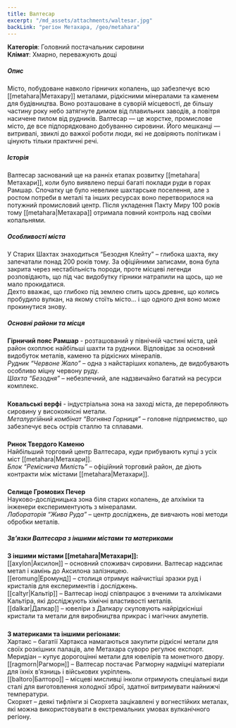 ```yaml
---
title: Валтесар
excerpt: "/md_assets/attachments/waltesar.jpg"
backLink: "регіон Метахара, /geo/metahara"
---
```


**Категорія**: Головний постачальник сировини   
**Клімат**: Хмарно, переважують дощі  

##### Опис
Місто, побудоване навколо гірничих копалень, що забезпечує всю [[metahara|Метахару]] металами, рідкісними мінералами та каменем для будівництва. Воно розташоване в суворій місцевості, де більшу частину року небо затягнуте димом від плавильних заводів, а повітря насичене пилом від рудників. Валтесар — це жорстке, промислове місто, де все підпорядковано добуванню сировини. Його мешканці — витривалі, звиклі до важкої роботи люди, які не довіряють політикам і цінують тільки практичні речі. 

##### Історія
Валтесар заснований ще на ранніх етапах розвитку [[metahara|Метахари]], коли було виявлено перші багаті поклади руди в горах Рамшар. Спочатку це було невелике шахтарське поселення, але з ростом потреби в металі та інших ресурсах воно перетворилося на потужний промисловий центр. Після укладення Пакту Миру 100 років тому [[metahara|Метахара]] отримала повний контроль над своїми копальнями. 

##### Особливості міста
У Старих Шахтах знаходиться “Безодня Клейту” – глибока шахта, яку запечатали понад 200 років тому. За офіційними записами, вона була закрита через нестабільність породи, проте місцеві легенди розповідають, що під час видобутку гірники натрапили на щось, що не мало прокидатися.  
Дехто вважає, що глибоко під землею спить щось древнє, що колись пробудило вулкан, на якому стоїть місто… і що одного дня воно може прокинутися знову.  

##### Основні райони та місця
**Гірничий пояс Рамшар** - розташований у північній частині міста, цей район охоплює найбільші шахти та рудники. Відповідає за основний видобуток металів, каменю та рідкісних мінералів.  
_Рудник “Червоне Жало”_ – одна з найстаріших копалень, де видобувають особливо міцну червону руду.  
_Шахта “Безодня”_ – небезпечний, але надзвичайно багатий на ресурси комплекс.  
#####
**Ковальські верфі** - індустріальна зона на заході міста, де переробляють сировину у високоякісні метали.  
_Металургійний комбінат “Вогняна Горниця”_ – головне підприємство, що забезпечує весь острів сталлю та сплавами.   
#####
**Ринок Твердого Каменю**  
Найбільший торговий центр Валтесара, куди прибувають купці з усіх міст [[metahara|Метахари]].   
_Блок “Реміснича Милість”_ – офіційний торговий район, де діють контракти між містами [[metahara|Метахари]].  
#####
**Селище Громових Печер**  
Науково-дослідницька зона біля старих копалень, де алхіміки та інженери експериментують з мінералами.  
_Лабораторія “Жива Руда”_ – центр досліджень, де вивчають нові методи обробки металів.  

##### Зв’язки Валтесара з іншими містами та материками
**З іншими містами [[metahara|Метахари]]:**  
[[axylon|Аксилон]] – основний споживач сировини. Валтесар надсилає метал і камінь до Аксилона залізницею.  
[[eromung|Еромунд]] – столиця отримує найчистіші зразки руд і кристалів для експериментів і досліджень.  
[[caltyr|Кальтір]] – Валтесар іноді співпрацює з вченими та алхіміками Кальтіра, які досліджують хімічні властивості металів.  
[[dalkar|Далкар]] – ювеліри з Далкару скуповують найрідкісніші кристали та метали для виробництва прикрас і магічних амулетів.  
#####
**З материками та іншими регіонами:**  
Хартакс – багатії Хартакса намагаються закупити рідкісні метали для своїх розкішних палаців, але Метахара суворо регулює експорт.  
Меридіан – купує дорогоцінні метали для ювелірів та монетного двору.  
[[ragmorn|Рагморн]] – Валтесар постачає Рагморну надміцні матеріали для їхніх в’язниць і військових укріплень.  
[[baltoro|Балторо]] – місцеві мисливці інколи отримують спеціальні види сталі для виготовлення холодної зброї, здатної витримувати найнижчі температури.  
Скорхет – деякі тифлінги зі Скорхета зацікавлені у вогнестійких металах, які можна використовувати в екстремальних умовах вулканічного регіону.  
